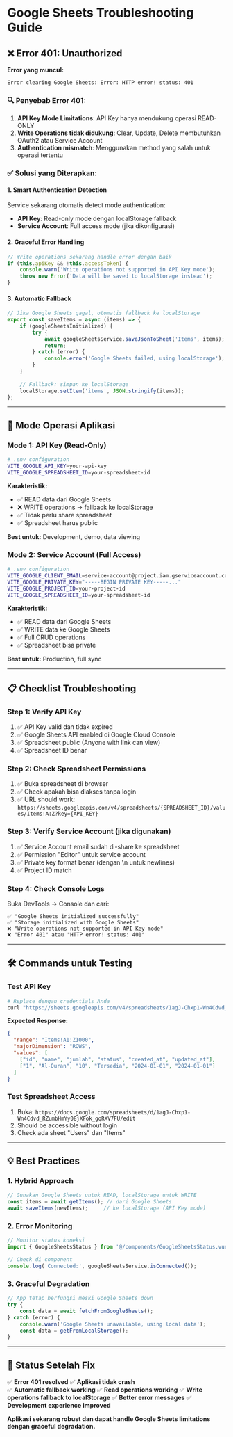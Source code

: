 # Google Sheets Troubleshooting Guide

## ❌ Error 401: Unauthorized

**Error yang muncul:**
```
Error clearing Google Sheets: Error: HTTP error! status: 401
```

### 🔍 **Penyebab Error 401:**

1. **API Key Mode Limitations**: API Key hanya mendukung operasi READ-ONLY
2. **Write Operations tidak didukung**: Clear, Update, Delete membutuhkan OAuth2 atau Service Account
3. **Authentication mismatch**: Menggunakan method yang salah untuk operasi tertentu

### ✅ **Solusi yang Diterapkan:**

#### 1. **Smart Authentication Detection**
Service sekarang otomatis detect mode authentication:
- **API Key**: Read-only mode dengan localStorage fallback
- **Service Account**: Full access mode (jika dikonfigurasi)

#### 2. **Graceful Error Handling**
```javascript
// Write operations sekarang handle error dengan baik
if (this.apiKey && !this.accessToken) {
    console.warn('Write operations not supported in API Key mode');
    throw new Error('Data will be saved to localStorage instead');
}
```

#### 3. **Automatic Fallback**
```javascript
// Jika Google Sheets gagal, otomatis fallback ke localStorage
export const saveItems = async (items) => {
    if (googleSheetsInitialized) {
        try {
            await googleSheetsService.saveJsonToSheet('Items', items);
            return;
        } catch (error) {
            console.error('Google Sheets failed, using localStorage');
        }
    }
    
    // Fallback: simpan ke localStorage
    localStorage.setItem('items', JSON.stringify(items));
};
```

---

## 🚀 **Mode Operasi Aplikasi**

### **Mode 1: API Key (Read-Only)**
```bash
# .env configuration
VITE_GOOGLE_API_KEY=your-api-key
VITE_GOOGLE_SPREADSHEET_ID=your-spreadsheet-id
```

**Karakteristik:**
- ✅ READ data dari Google Sheets
- ❌ WRITE operations → fallback ke localStorage
- ✅ Tidak perlu share spreadsheet
- ✅ Spreadsheet harus public

**Best untuk:** Development, demo, data viewing

### **Mode 2: Service Account (Full Access)**
```bash
# .env configuration
VITE_GOOGLE_CLIENT_EMAIL=service-account@project.iam.gserviceaccount.com
VITE_GOOGLE_PRIVATE_KEY="-----BEGIN PRIVATE KEY-----..."
VITE_GOOGLE_PROJECT_ID=your-project-id
VITE_GOOGLE_SPREADSHEET_ID=your-spreadsheet-id
```

**Karakteristik:**
- ✅ READ data dari Google Sheets
- ✅ WRITE data ke Google Sheets
- ✅ Full CRUD operations
- ✅ Spreadsheet bisa private

**Best untuk:** Production, full sync

---

## 📋 **Checklist Troubleshooting**

### **Step 1: Verify API Key**
1. ✅ API Key valid dan tidak expired
2. ✅ Google Sheets API enabled di Google Cloud Console
3. ✅ Spreadsheet public (Anyone with link can view)
4. ✅ Spreadsheet ID benar

### **Step 2: Check Spreadsheet Permissions**
1. ✅ Buka spreadsheet di browser
2. ✅ Check apakah bisa diakses tanpa login
3. ✅ URL should work: `https://sheets.googleapis.com/v4/spreadsheets/{SPREADSHEET_ID}/values/Items!A:Z?key={API_KEY}`

### **Step 3: Verify Service Account (jika digunakan)**
1. ✅ Service Account email sudah di-share ke spreadsheet
2. ✅ Permission "Editor" untuk service account
3. ✅ Private key format benar (dengan \\n untuk newlines)
4. ✅ Project ID match

### **Step 4: Check Console Logs**
Buka DevTools → Console dan cari:
```
✅ "Google Sheets initialized successfully"
✅ "Storage initialized with Google Sheets"
❌ "Write operations not supported in API Key mode"
❌ "Error 401" atau "HTTP error! status: 401"
```

---

## 🛠️ **Commands untuk Testing**

### **Test API Key**
```bash
# Replace dengan credentials Anda
curl "https://sheets.googleapis.com/v4/spreadsheets/1agJ-Chxp1-Wn4Cdvd_RZumbHmYy08jXFok_gqRXV7FU/values/Items!A:Z?key=AIzaSyBGdfoP44_seCzTGR4ceF9xC7fo_7Oh4Ac"
```

**Expected Response:**
```json
{
  "range": "Items!A1:Z1000",
  "majorDimension": "ROWS",
  "values": [
    ["id", "name", "jumlah", "status", "created_at", "updated_at"],
    ["1", "Al-Quran", "10", "Tersedia", "2024-01-01", "2024-01-01"]
  ]
}
```

### **Test Spreadsheet Access**
1. Buka: `https://docs.google.com/spreadsheets/d/1agJ-Chxp1-Wn4Cdvd_RZumbHmYy08jXFok_gqRXV7FU/edit`
2. Should be accessible without login
3. Check ada sheet "Users" dan "Items"

---

## 💡 **Best Practices**

### **1. Hybrid Approach**
```javascript
// Gunakan Google Sheets untuk READ, localStorage untuk WRITE
const items = await getItems(); // dari Google Sheets
await saveItems(newItems);     // ke localStorage (API Key mode)
```

### **2. Error Monitoring**
```javascript
// Monitor status koneksi
import { GoogleSheetsStatus } from '@/components/GoogleSheetsStatus.vue';

// Check di component
console.log('Connected:', googleSheetsService.isConnected());
```

### **3. Graceful Degradation**
```javascript
// App tetap berfungsi meski Google Sheets down
try {
    const data = await fetchFromGoogleSheets();
} catch (error) {
    console.warn('Google Sheets unavailable, using local data');
    const data = getFromLocalStorage();
}
```

---

## 🎯 **Status Setelah Fix**

✅ **Error 401 resolved**
✅ **Aplikasi tidak crash**  
✅ **Automatic fallback working**
✅ **Read operations working**
✅ **Write operations fallback to localStorage**
✅ **Better error messages**
✅ **Development experience improved**

**Aplikasi sekarang robust dan dapat handle Google Sheets limitations dengan graceful degradation.**
